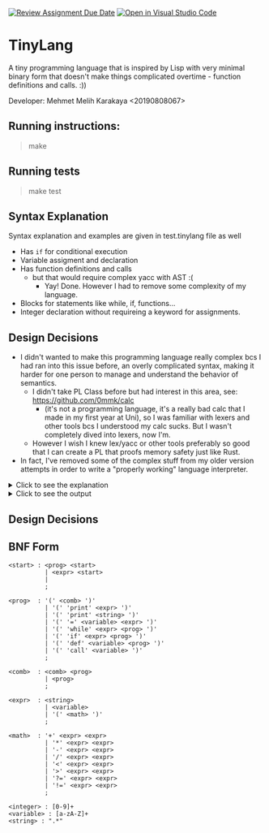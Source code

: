 [![Review Assignment Due Date](https://classroom.github.com/assets/deadline-readme-button-24ddc0f5d75046c5622901739e7c5dd533143b0c8e959d652212380cedb1ea36.svg)](https://classroom.github.com/a/8SemUSNK)
[![Open in Visual Studio Code](https://classroom.github.com/assets/open-in-vscode-718a45dd9cf7e7f842a935f5ebbe5719a5e09af4491e668f4dbf3b35d5cca122.svg)](https://classroom.github.com/online_ide?assignment_repo_id=11228872&assignment_repo_type=AssignmentRepo)
# TinyLang

A tiny programming language that is inspired by Lisp with very minimal binary form that doesn't make things complicated overtime - function definitions and calls. :))

Developer: Mehmet Melih Karakaya <20190808067>

## Running instructions:

> make

## Running tests

> make test

## Syntax Explanation
Syntax explanation and examples are given in test.tinylang file as well
* Has `if` for conditional execution
* Variable assigment and declaration
* Has function definitions and calls
  * but that would require complex yacc with AST :(
    * Yay! Done. However I had to remove some complexity of my language.
* Blocks for statements like while, if, functions...
* Integer declaration without requireing a keyword for assignments.


## Design Decisions
* I didn't wanted to make this programming language really complex bcs I had ran into this issue before, an overly complicated syntax, making it harder for one person to manage and understand the behavior of semantics.
  * I didn't take PL Class before but had interest in this area, see: https://github.com/0mmk/calc
    * (it's not a programming language, it's a really bad calc that I made in my first year at Uni), so I was familiar with lexers and other tools bcs I understood my calc sucks. But I wasn't completely dived into lexers, now I'm.
  * However I wish I knew lex/yacc or other tools preferably so good that I can create a PL that proofs memory safety just like Rust.
* In fact, I've removed some of the complex stuff from my older version attempts in order to write a "properly working" language interpreter.

<details>
  <summary>Click to see the explanation</summary>
  ### Note: Because the language is inspired by Lisp, I've used lisp syntax highlighting for better readability.

  ```lisp
  // comment

  // printing string
  (print "----------------------------")
  (print "Every string is a multiline string

  Line 1
  Line 2
  Line 3")
  (print "----------------------------")

  (print "Assigning Variable 'x': 5, 10, 50")

  // variable assignment
  (= x 5) // becomes 1

  // variable assignment #2
  (= x (+ x 5)) // becomes 10

  // variable assignment #3
  (= x (* 10 5)) // becomes 50

  // printing variables/numbers
  (print x)
  (print "Printing literal int constant 3: ")
  (print 3)

  (print "----------------------------")

  (print "Printing complex expression 2 + 5 / 2 * 3")

  // complex expression 2 + 5 / 2 * 3
  (print (+ 2 (* (/ 5 2) 3)))

  (print "----------------------------")

  // while loop printing from 50 to 1
  (print "Printing numbers from 50 to 1: ")

  (while (!= x 0)
    (
      (print x)
      (= x (- x 1))
    )
  )

  (= x 0)
  // while loop, dummy iteration 100000 times
  (while (!= x 100000)
    (= x (+ x 1))
  )

  // if statement, insider block won't execute
  (= x 10)
  (if (> x 10) 
    (
      (print "This will not execute!
      This will not be seen!
      This will not exist!")
    )
  )

  (print "----------------")

  // if statment, insider block will execute
  (if (?= x 10) (print "This will be seen!"))

  (print "----------------")
  (print "Printing numbers to show combined statements")
  // combined statements
  // functions like if, while, def and only takes one argument for execution, which is block
  (if (< x 100)
    (print x)
  )
  // however a block can have multiple blocks inside of it, for example
  (if (< x 100) (
      (print x)
      (print x)
    )
  )


  // function definition with loop, assigments and operations
  (def f (
      (while (> n 0) (
          (= a b)
          (= b c)
          (= c (+ a b))
          (= n (- n 1))
        )
      )
      (print a)
    )
  )

  // function definition (recursive)
  (def r (
      (if (?= n 0) (print a))
      (if (!= n 0) (
          (= a b)
          (= b c)
          (= c (+ a b))
          (= n (- n 1))
          (call r)
        )
      )
    )
  )

  (print "----------------------------")

  // function call
  // it doesn't matter if it's one line or many lines
  (print "Fibonacci(12) Imperative: ")
  (= n 12) (= a 0) (= b 1) (= c 1)
  (call f)

  // function call
  (print "Fibonacci(12) Recursive:  ")
  (= n 12) (= a 0) (= b 1) (= c 1)
  (call r)

  (print "----------------------------")
  ```

</details>

<details>
  <summary>Click to see the output</summary>

  ```
  ----------------------------
  Every string is a multiline string

  Line 1
  Line 2
  Line 3
  ----------------------------
  Assigning Variable 'x': 5, 10, 50
  50
  Printing literal int constant 3: 
  3
  ----------------------------
  Printing complex expression 2 + 5 / 2 * 3
  8
  ----------------------------
  Printing numbers from 50 to 1: 
  50
  49
  48
  47
  46
  45
  44
  43
  42
  41
  40
  39
  38
  37
  36
  35
  34
  33
  32
  31
  30
  29
  28
  27
  26
  25
  24
  23
  22
  21
  20
  19
  18
  17
  16
  15
  14
  13
  12
  11
  10
  9
  8
  7
  6
  5
  4
  3
  2
  1
  ----------------
  This will be seen!
  ----------------
  Printing numbers to show combined statements
  10
  10
  10
  ----------------------------
  Fibonacci(12) Imperative: 
  144
  Fibonacci(12) Recursive:  
  144
  ----------------------------
  ```

</details>

## Design Decisions


## BNF Form

```bnf
<start> : <prog> <start>
          | <expr> <start>
          | 
          ;

<prog>  : '(' <comb> ')'
          | '(' 'print' <expr> ')'
          | '(' 'print' <string> ')'
          | '(' '=' <variable> <expr> ')'
          | '(' 'while' <expr> <prog> ')'
          | '(' 'if' <expr> <prog> ')'
          | '(' 'def' <variable> <prog> ')'
          | '(' 'call' <variable> ')'
          ;

<comb>  : <comb> <prog>
          | <prog>
          ;

<expr>  : <string>
          | <variable>
          | '(' <math> ')'
          ;

<math>  : '+' <expr> <expr>
          | '*' <expr> <expr>
          | '-' <expr> <expr>
          | '/' <expr> <expr>
          | '<' <expr> <expr>
          | '>' <expr> <expr>
          | '?=' <expr> <expr>
          | '!=' <expr> <expr>
          ;

<integer> : [0-9]+
<variable> : [a-zA-Z]+
<string> : ".*"

```

